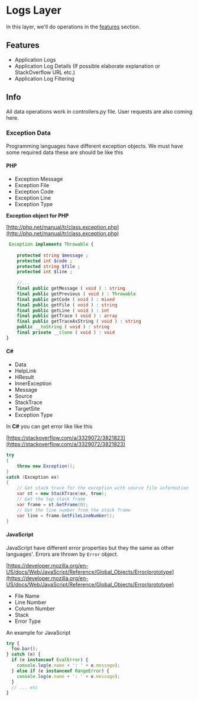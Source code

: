# Logs Layer

In this layer, we'll do operations in the [features](#features) section.

## Features

- Application Logs
- Application Log Details (If possible elaborate explanation or StackOverflow URL etc.)
- Application Log Filtering

## Info

All data operations work in controllers.py file. User requests are also coming here. 

### Exception Data

Programming languages have different exception objects. We must have some required data these are should be like this

#### PHP

- Exception Message
- Exception File
- Exception Code
- Exception Line
- Exception Type

**Exception object for PHP**

[http://php.net/manual/tr/class.exception.php](http://php.net/manual/tr/class.exception.php)

```php
 Exception implements Throwable {
    
    protected string $message ;
    protected int $code ;
    protected string $file ;
    protected int $line ;
    
    //...
    final public getMessage ( void ) : string
    final public getPrevious ( void ) : Throwable
    final public getCode ( void ) : mixed
    final public getFile ( void ) : string
    final public getLine ( void ) : int
    final public getTrace ( void ) : array
    final public getTraceAsString ( void ) : string
    public __toString ( void ) : string
    final private __clone ( void ) : void
}
```

#### C#

- Data 	
- HelpLink 	
- HResult 	
- InnerException 	
- Message 	
- Source 	
- StackTrace 	
- TargetSite
- Exception Type

In **C#** you can get error like like this

[https://stackoverflow.com/a/3329072/3821823](https://stackoverflow.com/a/3329072/3821823)

```cs
try
{
    throw new Exception();
}
catch (Exception ex)
{
    // Get stack trace for the exception with source file information
    var st = new StackTrace(ex, true);
    // Get the top stack frame
    var frame = st.GetFrame(0);
    // Get the line number from the stack frame
    var line = frame.GetFileLineNumber();
}
```

#### JavaScript

JavaScript have different error properties but they the same as other languages'. Errors are thrown by `Error` object.

[https://developer.mozilla.org/en-US/docs/Web/JavaScript/Reference/Global_Objects/Error/prototype](https://developer.mozilla.org/en-US/docs/Web/JavaScript/Reference/Global_Objects/Error/prototype)

- File Name
- Line Number
- Column Number
- Stack
- Error Type

An example for JavaScript

```js
try {
  foo.bar();
} catch (e) {
  if (e instanceof EvalError) {
    console.log(e.name + ': ' + e.message);
  } else if (e instanceof RangeError) {
    console.log(e.name + ': ' + e.message);
  }
  // ... etc
}
```